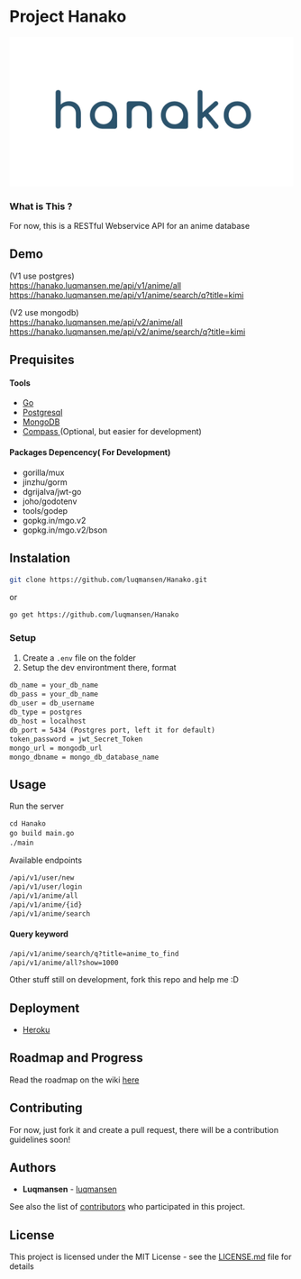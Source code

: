 # Project Hanako

![](docs/assets/hanako-small.png)


### What is This ?
For now, this is a RESTful Webservice API for an anime database

## Demo
(V1 use postgres)<br>
https://hanako.luqmansen.me/api/v1/anime/all
https://hanako.luqmansen.me/api/v1/anime/search/q?title=kimi

(V2 use mongodb)<br>
https://hanako.luqmansen.me/api/v2/anime/all
https://hanako.luqmansen.me/api/v2/anime/search/q?title=kimi


## Prequisites

#### Tools
* [Go](https://golang.org/)
* [Postgresql](https://www.postgresql.org)
* [MongoDB](mongodb.com)
* [Compass ](https://www.mongodb.com/products/compass) (Optional, but easier for development)

#### Packages Depencency( For Development)
* gorilla/mux
* jinzhu/gorm
* dgrijalva/jwt-go
* joho/godotenv
* tools/godep
* gopkg.in/mgo.v2
* gopkg.in/mgo.v2/bson

## Instalation
```bash
git clone https://github.com/luqmansen/Hanako.git
```
or
```bash
go get https://github.com/luqmansen/Hanako
``` 

### Setup
1. Create a ``.env`` file on the folder
2. Setup the dev environtment there, format
```dotenv
db_name = your_db_name
db_pass = your_db_name
db_user = db_username
db_type = postgres
db_host = localhost
db_port = 5434 (Postgres port, left it for default)
token_password = jwt_Secret_Token
mongo_url = mongodb_url
mongo_dbname = mongo_db_database_name
```

## Usage
Run the server
```markdown
cd Hanako
go build main.go
./main
```
Available endpoints
```
/api/v1/user/new
/api/v1/user/login
/api/v1/anime/all
/api/v1/anime/{id}
/api/v1/anime/search
```

#### Query keyword 
```
/api/v1/anime/search/q?title=anime_to_find
/api/v1/anime/all?show=1000
``` 

Other stuff still on development, fork this repo and help me :D

## Deployment

- [Heroku](https://github.com/luqmansen/Hanako/wiki/Deployment)
 



## Roadmap and Progress 
Read the roadmap on the wiki [here](https://github.com/luqmansen/Hanako/wiki/Roadmap)

## Contributing
For now, just fork it and create a pull request, there will be a contribution guidelines soon!

## Authors

* **Luqmansen** - [luqmansen](https://github.com/luqmansen)

See also the list of [contributors](https://github.com/luqmansen/hanako/contributors) who participated in this project.

## License

This project is licensed under the MIT License - see the [LICENSE.md](https://github.com/luqmansen/hanako/blob/master/docs/LICENSE.md) file for details
